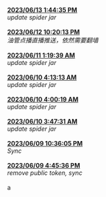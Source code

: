 <strong><ins>
2023/06/13 1:44:35 PM
</strong></ins><br><em>
update spider jar
</em><br><br>
<strong><ins> 2023/06/12 10:20:13 PM </strong></ins><br><em> 油管点播直播推送，依然需要翻墙 </em><br><br> <strong><ins> 2023/06/11 1:19:39 AM </strong></ins><br><em> update spider jar </em><br><br> <strong><ins> 2023/06/10 4:13:13 AM </strong></ins><br><em> update spider jar </em><br><br> <strong><ins> 2023/06/10 4:00:19 AM </strong></ins><br><em> update spider jar </em><br><br> <strong><ins> 2023/06/10 3:47:31 AM </strong></ins><br><em> update spider jar </em><br><br> <strong><ins> 2023/06/09 10:36:05 PM </strong></ins><br><em> Sync </em><br><br> <strong><ins> 2023/06/09 4:45:36 PM </strong></ins><br><em> remove public token, sync </em><br><br> a
